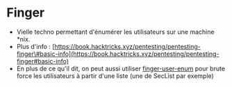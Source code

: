 # Finger

* Vielle techno permettant d'énumérer les utilisateurs sur une machine \*nix.
* Plus d'info : [https://book.hacktricks.xyz/pentesting/pentesting-finger\#basic-info](https://book.hacktricks.xyz/pentesting/pentesting-finger#basic-info)
* En plus de ce qu'il dit, on peut aussi utiliser [finger-user-enum](https://github.com/pentestmonkey/finger-user-enum) pour brute force les utilisateurs à partir d'une liste \(une de SecList par exemple\)

